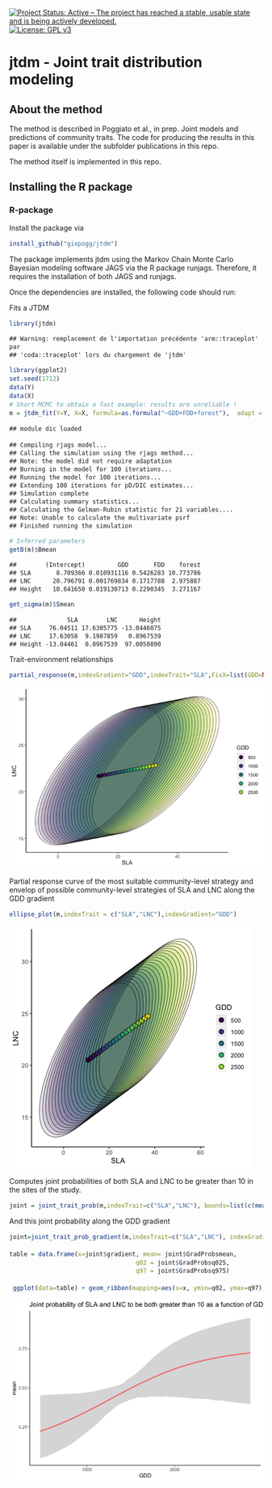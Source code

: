 
<!-- README.md is generated from README.Rmd. Please edit that file -->

[![Project Status: Active – The project has reached a stable, usable
state and is being actively
developed.](http://www.repostatus.org/badges/latest/active.svg)](http://www.repostatus.org/#active)
[![License: GPL
v3](https://img.shields.io/badge/License-GPL%20v3-blue.svg)](https://www.gnu.org/licenses/gpl-3.0)

# jtdm - Joint trait distribution modeling

## About the method

The method is described in Poggiato et al., in prep. Joint models and
predictions of community traits. The code for producing the results in
this paper is available under the subfolder publications in this repo.

The method itself is implemented in this repo.

## Installing the R package

### R-package

Install the package via

``` r
install_github("giopogg/jtdm")
```

The package implements jtdm using the Markov Chain Monte Carlo Bayesian
modeling software JAGS via the R package runjags. Therefore, it requires
the installation of both JAGS and runjags.

Once the dependencies are installed, the following code should run:

Fits a JTDM

``` r
library(jtdm)
```

    ## Warning: remplacement de l'importation précédente 'arm::traceplot' par
    ## 'coda::traceplot' lors du chargement de 'jtdm'

``` r
library(ggplot2)
set.seed(1712)
data(Y)
data(X)
# Short MCMC to obtain a fast example: results are unreliable !
m = jtdm_fit(Y=Y, X=X, formula=as.formula("~GDD+FDD+forest"),  adapt = 10, burnin = 100, sample = 100)
```

    ## module dic loaded

    ## Compiling rjags model...
    ## Calling the simulation using the rjags method...
    ## Note: the model did not require adaptation
    ## Burning in the model for 100 iterations...
    ## Running the model for 100 iterations...
    ## Extending 100 iterations for pD/DIC estimates...
    ## Simulation complete
    ## Calculating summary statistics...
    ## Calculating the Gelman-Rubin statistic for 21 variables....
    ## Note: Unable to calculate the multivariate psrf
    ## Finished running the simulation

``` r
# Inferred parameters
getB(m)$Bmean
```

    ##        (Intercept)         GDD       FDD    forest
    ## SLA       8.709366 0.010931116 0.5426283 10.773786
    ## LNC      20.796791 0.001769834 0.1717788  2.975887
    ## Height   10.641650 0.019130713 0.2290345  3.271167

``` r
get_sigma(m)$Smean
```

    ##              SLA        LNC      Height
    ## SLA     76.04511 17.6305775 -13.0446075
    ## LNC     17.63058  9.1987859   0.8967539
    ## Height -13.04461  0.8967539  97.0050890

Trait-environment relationships

``` r
partial_response(m,indexGradient="GDD",indexTrait="SLA",FixX=list(GDD=NULL,FDD=NULL,forest=1))$p
```

![](README_files/figure-gfm/unnamed-chunk-3-1.png)<!-- -->

Partial response curve of the most suitable community-level strategy and
envelop of possible community-level strategies of SLA and LNC along the
GDD gradient

``` r
ellipse_plot(m,indexTrait = c("SLA","LNC"),indexGradient="GDD")
```

![](README_files/figure-gfm/unnamed-chunk-4-1.png)<!-- -->

Computes joint probabilities of both SLA and LNC to be greater than 10
in the sites of the study.

``` r
joint = joint_trait_prob(m,indexTrait=c("SLA","LNC"), bounds=list(c(mean(Y[,"SLA"]),Inf),c(mean(Y[,"SLA"]),Inf)))
```

And this joint probability along the GDD gradient

``` r
joint=joint_trait_prob_gradient(m,indexTrait=c("SLA","LNC"), indexGradient="GDD", bounds=list(c(mean(Y[,"SLA"]),Inf),c(mean(Y[,"SLA"]),Inf)))

table = data.frame(x=joint$gradient, mean= joint$GradProbsmean,
                                   q02 = joint$GradProbsq025,
                                   q97 = joint$GradProbsq975)

 ggplot(data=table) + geom_ribbon(mapping=aes(x=x, ymin=q02, ymax=q97),position = position_dodge(0.3), size=1,alpha=0.2) + geom_line(mapping=aes(x=x, y=mean), size=1, position=position_dodge(width=0.3),col="#F8766D") + xlab("GDD")  + theme_classic() +              ggtitle("Joint probability of SLA and LNC to be both greater than 10 as a function of GDD")
```

![](README_files/figure-gfm/unnamed-chunk-6-1.png)<!-- -->
